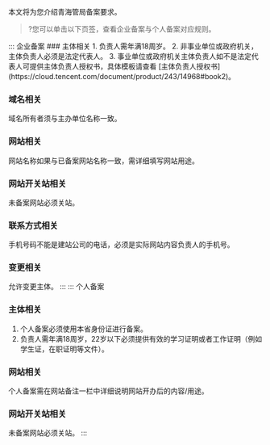 本文将为您介绍青海管局备案要求。
>?您可以单击以下页签，查看企业备案与个人备案对应规则。

<dx-tabs>
::: 企业备案
### 主体相关
1. 负责人需年满18周岁。
2. 非事业单位或政府机关，主体负责人必须是法定代表人。
3. 事业单位或政府机关主体负责人如不是法定代表人可提供主体负责人授权书，具体模板请查看 [主体负责人授权书](https://cloud.tencent.com/document/product/243/14968#book2)。


### 域名相关
域名所有者须与主办单位名称一致。

### 网站相关
网站名称如果与已备案网站名称一致，需详细填写网站用途。

### 网站开关站相关
未备案网站必须关站。

### 联系方式相关
手机号码不能是建站公司的电话，必须是实际网站内容负责人的手机号。

### 变更相关
允许变更主体。
:::
::: 个人备案
### 主体相关
1. 个人备案必须使用本省身份证进行备案。
2. 负责人需年满18周岁，22岁以下必须提供有效的学习证明或者工作证明（例如学生证，在职证明等文件）。


### 网站相关
个人备案需在网站备注一栏中详细说明网站开办后的内容/用途。

### 网站开关站相关
未备案网站必须关站。
:::
</dx-tabs>
